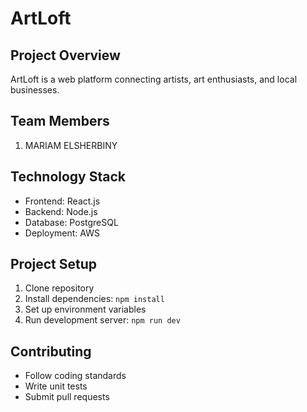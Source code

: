 # ArtLoft
## Project Overview
ArtLoft is a web platform connecting artists, art enthusiasts, and local businesses.

## Team Members
1. MARIAM ELSHERBINY

## Technology Stack
- Frontend: React.js
- Backend: Node.js
- Database: PostgreSQL
- Deployment: AWS

## Project Setup
1. Clone repository
2. Install dependencies: `npm install`
3. Set up environment variables
4. Run development server: `npm run dev`

## Contributing
- Follow coding standards
- Write unit tests
- Submit pull requests
